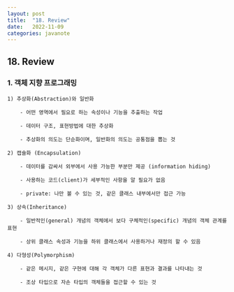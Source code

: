 ```yaml
---
layout: post
title:  "18. Review"
date:   2022-11-09
categories: javanote
---
```


## 18. Review

### 1. 객체 지향 프로그래밍

    1) 추상화(Abstraction)와 일반화 

        - 어떤 영역에서 필요로 하는 속성이나 기능을 추출하는 작업

        - 데이터 구조, 표현방법에 대한 추상화 

        - 추상화의 의도는 단순화이며, 일반화의 의도는 공통점을 뽑는 것

    2) 캡슐화 (Encapsulation)

        - 데이터를 감싸서 외부에서 사용 가능한 부분만 제공 (information hiding)

        - 사용하는 코드(client)가 세부적인 사항을 알 필요가 없음 

        - private: 나만 볼 수 있는 것, 같은 클래스 내부에서만 접근 가능 

    3) 상속(Inheritance)           

        - 일반적인(general) 개념의 객체에서 보다 구체적인(specific) 개념의 객체 관계를 표현 

        - 상위 클래스 속성과 기능을 하위 클래스에서 사용하거나 재정의 할 수 있음

    4) 다형성(Polymorphism)        

        - 같은 메시지, 같은 구현에 대해 각 객체가 다른 표현과 결과를 나타내는 것

        - 조상 타입으로 자손 타입의 객체들을 접근할 수 있는 것 